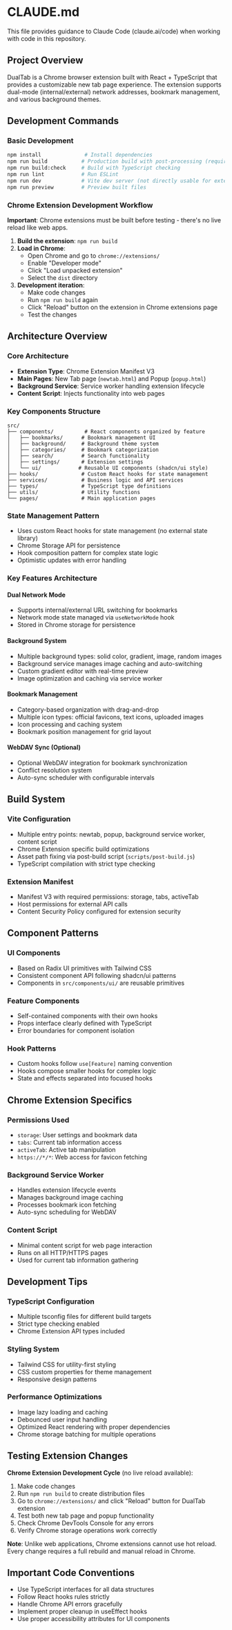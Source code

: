 # CLAUDE.md

This file provides guidance to Claude Code (claude.ai/code) when working with code in this repository.

## Project Overview

DualTab is a Chrome browser extension built with React + TypeScript that provides a customizable new tab page experience. The extension supports dual-mode (internal/external) network addresses, bookmark management, and various background themes.

## Development Commands

### Basic Development
```bash
npm install              # Install dependencies
npm run build           # Production build with post-processing (required for testing)
npm run build:check     # Build with TypeScript checking
npm run lint            # Run ESLint
npm run dev             # Vite dev server (not directly usable for extension)
npm run preview         # Preview built files
```

### Chrome Extension Development Workflow
**Important**: Chrome extensions must be built before testing - there's no live reload like web apps.

1. **Build the extension**: `npm run build`
2. **Load in Chrome**:
   - Open Chrome and go to `chrome://extensions/`
   - Enable "Developer mode"
   - Click "Load unpacked extension"
   - Select the `dist` directory
3. **Development iteration**:
   - Make code changes
   - Run `npm run build` again
   - Click "Reload" button on the extension in Chrome extensions page
   - Test the changes

## Architecture Overview

### Core Architecture
- **Extension Type**: Chrome Extension Manifest V3
- **Main Pages**: New Tab page (`newtab.html`) and Popup (`popup.html`)
- **Background Service**: Service worker handling extension lifecycle
- **Content Script**: Injects functionality into web pages

### Key Components Structure
```
src/
├── components/          # React components organized by feature
│   ├── bookmarks/      # Bookmark management UI
│   ├── background/     # Background theme system
│   ├── categories/     # Bookmark categorization
│   ├── search/         # Search functionality
│   ├── settings/       # Extension settings
│   └── ui/            # Reusable UI components (shadcn/ui style)
├── hooks/              # Custom React hooks for state management
├── services/           # Business logic and API services
├── types/              # TypeScript type definitions
├── utils/              # Utility functions
└── pages/              # Main application pages
```

### State Management Pattern
- Uses custom React hooks for state management (no external state library)
- Chrome Storage API for persistence
- Hook composition pattern for complex state logic
- Optimistic updates with error handling

### Key Features Architecture

#### Dual Network Mode
- Supports internal/external URL switching for bookmarks
- Network mode state managed via `useNetworkMode` hook
- Stored in Chrome storage for persistence

#### Background System
- Multiple background types: solid color, gradient, image, random images
- Background service manages image caching and auto-switching
- Custom gradient editor with real-time preview
- Image optimization and caching via service worker

#### Bookmark Management
- Category-based organization with drag-and-drop
- Multiple icon types: official favicons, text icons, uploaded images
- Icon processing and caching system
- Bookmark position management for grid layout

#### WebDAV Sync (Optional)
- Optional WebDAV integration for bookmark synchronization
- Conflict resolution system
- Auto-sync scheduler with configurable intervals

## Build System

### Vite Configuration
- Multiple entry points: newtab, popup, background service worker, content script
- Chrome Extension specific build optimizations
- Asset path fixing via post-build script (`scripts/post-build.js`)
- TypeScript compilation with strict type checking

### Extension Manifest
- Manifest V3 with required permissions: storage, tabs, activeTab
- Host permissions for external API calls
- Content Security Policy configured for extension security

## Component Patterns

### UI Components
- Based on Radix UI primitives with Tailwind CSS
- Consistent component API following shadcn/ui patterns
- Components in `src/components/ui/` are reusable primitives

### Feature Components
- Self-contained components with their own hooks
- Props interface clearly defined with TypeScript
- Error boundaries for component isolation

### Hook Patterns
- Custom hooks follow `use[Feature]` naming convention
- Hooks compose smaller hooks for complex logic
- State and effects separated into focused hooks

## Chrome Extension Specifics

### Permissions Used
- `storage`: User settings and bookmark data
- `tabs`: Current tab information access
- `activeTab`: Active tab manipulation
- `https://*/*`: Web access for favicon fetching

### Background Service Worker
- Handles extension lifecycle events
- Manages background image caching
- Processes bookmark icon fetching
- Auto-sync scheduling for WebDAV

### Content Script
- Minimal content script for web page interaction
- Runs on all HTTP/HTTPS pages
- Used for current tab information gathering

## Development Tips

### TypeScript Configuration
- Multiple tsconfig files for different build targets
- Strict type checking enabled
- Chrome Extension API types included

### Styling System
- Tailwind CSS for utility-first styling
- CSS custom properties for theme management
- Responsive design patterns

### Performance Optimizations
- Image lazy loading and caching
- Debounced user input handling
- Optimized React rendering with proper dependencies
- Chrome storage batching for multiple operations

## Testing Extension Changes
**Chrome Extension Development Cycle** (no live reload available):
1. Make code changes
2. Run `npm run build` to create distribution files
3. Go to `chrome://extensions/` and click "Reload" button for DualTab extension
4. Test both new tab page and popup functionality
5. Check Chrome DevTools Console for any errors
6. Verify Chrome storage operations work correctly

**Note**: Unlike web applications, Chrome extensions cannot use hot reload. Every change requires a full rebuild and manual reload in Chrome.

## Important Code Conventions
- Use TypeScript interfaces for all data structures
- Follow React hooks rules strictly
- Handle Chrome API errors gracefully
- Implement proper cleanup in useEffect hooks
- Use proper accessibility attributes for UI components